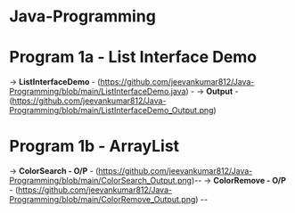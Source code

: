 # Java-Programming

# Program 1a - List Interface Demo
-> **ListInterfaceDemo** - (https://github.com/jeevankumar812/Java-Programming/blob/main/ListInterfaceDemo.java)  - -> **Output** - (https://github.com/jeevankumar812/Java-Programming/blob/main/ListInterfaceDemo_Output.png)

# Program 1b - ArrayList
-> **ColorSearch - O/P** - (https://github.com/jeevankumar812/Java-Programming/blob/main/ColorSearch_Output.png)--
-> **ColorRemove - O/P** - (https://github.com/jeevankumar812/Java-Programming/blob/main/ColorRemove_Output.png) --


